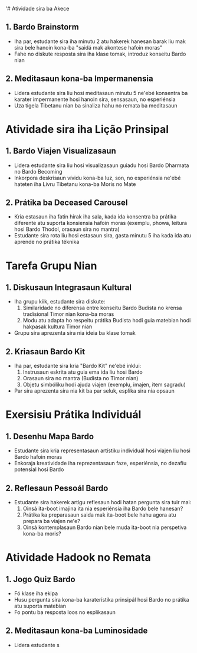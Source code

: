 '# Atividade sira ba Akece

## 1. Bardo Brainstorm
- Iha par, estudante sira iha minutu 2 atu hakerek hanesan barak liu mak sira bele hanoin kona-ba "saidá mak akontese hafoin moras"
- Fahe no diskute resposta sira iha klase tomak, introduz konseitu Bardo nian

## 2. Meditasaun kona-ba Impermanensia
- Lidera estudante sira liu hosi meditasaun minutu 5 ne'ebé konsentra ba karater impermanente hosi hanoin sira, sensasaun, no esperiénsia
- Uza tigela Tibetanu nian ba sinaliza hahu no remata ba meditasaun

# Atividade sira iha Lição Prinsipal

## 1. Bardo Viajen Visualizasaun
- Lidera estudante sira liu hosi visualizasaun guiadu hosi Bardo Dharmata no Bardo Becoming
- Inkorpora deskrisaun vívidu kona-ba luz, son, no esperiénsia ne'ebé hateten iha Livru Tibetanu kona-ba Moris no Mate

## 2. Prátika ba Deceased Carousel
- Kria estasaun iha fatin hirak iha sala, kada ida konsentra ba prátika diferente atu suporta konsiensia hafoin moras (exemplu, phowa, leitura hosi Bardo Thodol, orasaun sira no mantra)
- Estudante sira rota liu hosi estasaun sira, gasta minutu 5 iha kada ida atu aprende no prátika téknika

# Tarefa Grupu Nian

## 1. Diskusaun Integrasaun Kultural
- Iha grupu kiik, estudante sira diskute:
  1. Similaridade no diferensa entre konseitu Bardo Budista no krensa tradisional Timor nian kona-ba moras
  2. Modu atu adapta ho respeitu prátika Budista hodi guia matebian hodi hakpasak kultura Timor nian
- Grupu sira aprezenta sira nia ideia ba klase tomak

## 2. Kriasaun Bardo Kit
- Iha par, estudante sira kria "Bardo Kit" ne'ebé inklui:
  1. Instrusaun eskrita atu guia ema ida liu hosi Bardo
  2. Orasaun sira no mantra (Budista no Timor nian)
  3. Objetu simbóliku hodi ajuda viajen (exemplu, imajen, item sagradu)
- Par sira aprezenta sira nia kit ba par seluk, esplika sira nia opsaun

# Exersisiu Prátika Individuál

## 1. Desenhu Mapa Bardo
- Estudante sira kria representasaun artístiku individuál hosi viajen liu hosi Bardo hafoin moras
- Enkoraja kreatividade iha reprezentasaun faze, esperiénsia, no dezafiu potensial hosi Bardo

## 2. Reflesaun Pessoál Bardo
- Estudante sira hakerek artigu reflesaun hodi hatan pergunta sira tuir mai:
  1. Oinsá ita-boot imajina ita nia esperiénsia iha Bardo bele hanesan?
  2. Prátika ka preparasaun saida mak ita-boot bele hahu agora atu prepara ba viajen ne'e?
  3. Oinsá kontemplasaun Bardo nian bele muda ita-boot nia perspetiva kona-ba moris?

# Atividade Hadook no Remata

## 1. Jogo Quiz Bardo
- Fó klase iha ekipa
- Husu pergunta sira kona-ba karaterístika prinsipál hosi Bardo no prátika atu suporta matebian
- Fo pontu ba resposta loos no esplikasaun

## 2. Meditasaun kona-ba Luminosidade
- Lidera estudante s